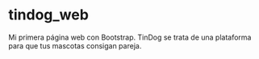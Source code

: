 # tindog_web

Mi primera página web con Bootstrap. TinDog se trata de una plataforma para que tus mascotas consigan pareja.
